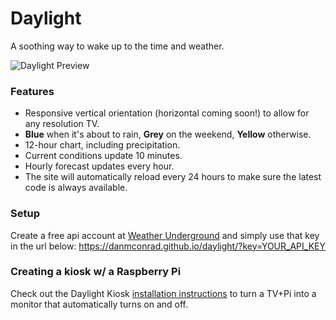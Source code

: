 # Daylight
A soothing way to wake up to the time and weather.

![Daylight Preview]()

### Features
* Responsive vertical orientation (horizontal coming soon!) to allow for any resolution TV.
* **Blue** when it's about to rain, **Grey** on the weekend, **Yellow** otherwise.
* 12-hour chart, including precipitation.
* Current conditions update 10 minutes.
* Hourly forecast updates every hour.
* The site will automatically reload every 24 hours to make sure the latest code is always available.

### Setup
Create a free api account at [Weather Underground](https://www.wunderground.com/weather/api/d/pricing.html) and simply use that key in the url below:
https://danmconrad.github.io/daylight/?key=YOUR_API_KEY

### Creating a kiosk w/ a Raspberry Pi
Check out the Daylight Kiosk [installation instructions](https://github.com/danmconrad/daylight-kiosk) to turn a TV+Pi into a monitor that automatically turns on and off.
